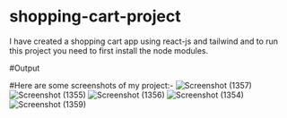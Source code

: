 # shopping-cart-project
I have created a shopping cart app using react-js and tailwind and to run this project you need to first install the node modules.

#Output

#Here are some screenshots of my project:-
![Screenshot (1357)](https://github.com/PRITI-MJ/shopping-cart-project/assets/104292906/3f5ae60b-7b31-418e-bc3e-24d631f459ba)
![Screenshot (1355)](https://github.com/PRITI-MJ/shopping-cart-project/assets/104292906/18c12104-7083-4a61-aadb-8bfde3249108)
![Screenshot (1356)](https://github.com/PRITI-MJ/shopping-cart-project/assets/104292906/d07722ed-f4bc-42a9-96a7-05fa34c2ec22)
![Screenshot (1354)](https://github.com/PRITI-MJ/shopping-cart-project/assets/104292906/d8ec70a4-b517-4f24-b392-df56d58e8368)
![Screenshot (1359)](https://github.com/PRITI-MJ/shopping-cart-project/assets/104292906/0fe88de7-6366-456c-a7b4-183055282754)
